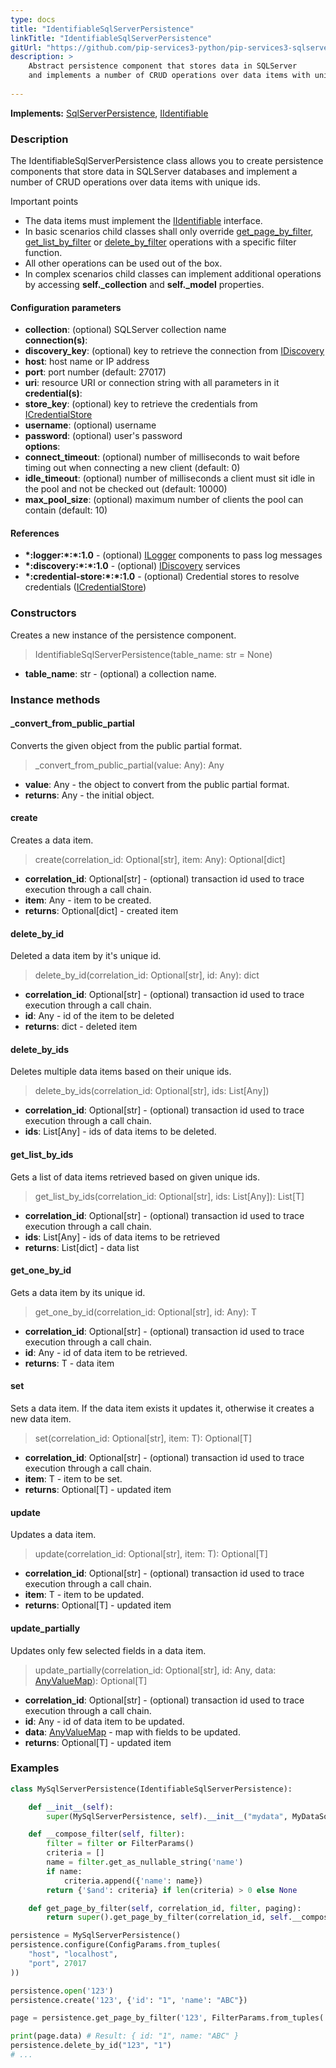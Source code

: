 ```yaml
---
type: docs
title: "IdentifiableSqlServerPersistence"
linkTitle: "IdentifiableSqlServerPersistence"
gitUrl: "https://github.com/pip-services3-python/pip-services3-sqlserver-python"
description: >
    Abstract persistence component that stores data in SQLServer
    and implements a number of CRUD operations over data items with unique ids.
    
---
```


**Implements:** [SqlServerPersistence](../sqlserver_persistence), [IIdentifiable](../../../commons/data/iidentifiable)

### Description

The IdentifiableSqlServerPersistence class allows you to create persistence components that store data in SQLServer databases and implement a number of CRUD operations over data items with unique ids.

Important points

- The data items must implement the [IIdentifiable](../../../commons/data/iidentifiable) interface.
- In basic scenarios child classes shall only override [get_page_by_filter](#get_page_by_filter), [get_list_by_filter](#get_list_by_filter) or [delete_by_filter](#delete_by_filter) operations with a specific filter function.
- All other operations can be used out of the box. 
- In complex scenarios child classes can implement additional operations by accessing **self._collection** and **self._model** properties.

#### Configuration parameters

- **collection**: (optional) SQLServer collection name   
**connection(s)**:   
- **discovery_key**: (optional) key to retrieve the connection from [IDiscovery](../../../components/connect/idiscovery)
- **host**: host name or IP address
- **port**: port number (default: 27017)
- **uri**: resource URI or connection string with all parameters in it   
**credential(s)**:
- **store_key**: (optional) key to retrieve the credentials from [ICredentialStore](../../../components/auth/icredential_store)
- **username**: (optional) username
- **password**: (optional) user's password  
**options**:
- **connect_timeout**: (optional) number of milliseconds to wait before timing out when connecting a new client (default: 0)
- **idle_timeout**: (optional) number of milliseconds a client must sit idle in the pool and not be checked out (default: 10000)
- **max_pool_size**: (optional) maximum number of clients the pool can contain (default: 10)


#### References
- **\*:logger:\*:\*:1.0** - (optional) [ILogger](../../../components/log/ilogger) components to pass log messages
- **\*:discovery:\*:\*:1.0** - (optional) [IDiscovery](../../../components/connect/idiscovery) services
- **\*:credential-store:\*:\*:1.0** - (optional) Credential stores to resolve credentials ([ICredentialStore](../../../components/auth/icredential_store))



### Constructors
Creates a new instance of the persistence component.

> IdentifiableSqlServerPersistence(table_name: str = None)

- **table_name**: str - (optional) a collection name.


### Instance methods

#### _convert_from_public_partial
Converts the given object from the public partial format.

> _convert_from_public_partial(value: Any): Any

- **value**: Any - the object to convert from the public partial format.
- **returns**: Any - the initial object.


#### create
Creates a data item.

> create(correlation_id: Optional[str], item: Any): Optional[dict]

- **correlation_id**: Optional[str] - (optional) transaction id used to trace execution through a call chain.
- **item**: Any - item to be created.
- **returns**: Optional[dict] - created item


#### delete_by_id
Deleted a data item by it's unique id.

> delete_by_id(correlation_id: Optional[str], id: Any): dict

- **correlation_id**: Optional[str] - (optional) transaction id used to trace execution through a call chain.
- **id**: Any - id of the item to be deleted
- **returns**: dict - deleted item


#### delete_by_ids
Deletes multiple data items based on their unique ids.

> delete_by_ids(correlation_id: Optional[str], ids: List[Any])

- **correlation_id**: Optional[str] - (optional) transaction id used to trace execution through a call chain.
- **ids**: List[Any] - ids of data items to be deleted.


#### get_list_by_ids
Gets a list of data items retrieved based on given unique ids.

> get_list_by_ids(correlation_id: Optional[str], ids: List[Any]): List[T]

- **correlation_id**: Optional[str] - (optional) transaction id used to trace execution through a call chain.
- **ids**: List[Any] - ids of data items to be retrieved
- **returns**: List[dict] - data list


#### get_one_by_id
Gets a data item by its unique id.

> get_one_by_id(correlation_id: Optional[str], id: Any): T

- **correlation_id**: Optional[str] - (optional) transaction id used to trace execution through a call chain.
- **id**: Any - id of data item to be retrieved.
- **returns**: T - data item


#### set
Sets a data item. If the data item exists it updates it,
otherwise it creates a new data item.

> set(correlation_id: Optional[str], item: T): Optional[T]

- **correlation_id**: Optional[str] - (optional) transaction id used to trace execution through a call chain.
- **item**: T - item to be set.
- **returns**: Optional[T] - updated item


#### update
Updates a data item.

> update(correlation_id: Optional[str], item: T): Optional[T]

- **correlation_id**: Optional[str] - (optional) transaction id used to trace execution through a call chain.
- **item**: T - item to be updated.
- **returns**: Optional[T] - updated item


#### update_partially
Updates only few selected fields in a data item.

> update_partially(correlation_id: Optional[str], id: Any, data: [AnyValueMap](../../../commons/data/any_value_map)): Optional[T]

- **correlation_id**: Optional[str] - (optional) transaction id used to trace execution through a call chain.
- **id**: Any - id of data item to be updated.
- **data**: [AnyValueMap](../../../commons/data/any_value_map) - map with fields to be updated.
- **returns**: Optional[T] - updated item

### Examples

```python
class MySqlServerPersistence(IdentifiableSqlServerPersistence):

    def __init__(self):
        super(MySqlServerPersistence, self).__init__("mydata", MyDataSqlServerSchema())

    def __compose_filter(self, filter):
        filter = filter or FilterParams()
        criteria = []
        name = filter.get_as_nullable_string('name')
        if name:
            criteria.append({'name': name})
        return {'$and': criteria} if len(criteria) > 0 else None

    def get_page_by_filter(self, correlation_id, filter, paging):
        return super().get_page_by_filter(correlation_id, self.__compose_filter(filter), paging, None, None)

persistence = MySqlServerPersistence()
persistence.configure(ConfigParams.from_tuples(
    "host", "localhost",
    "port", 27017
))

persistence.open('123')
persistence.create('123', {'id': "1", 'name': "ABC"})

page = persistence.get_page_by_filter('123', FilterParams.from_tuples('name', 'ABC'), None)

print(page.data) # Result: { id: "1", name: "ABC" }
persistence.delete_by_id("123", "1")
# ...

```
